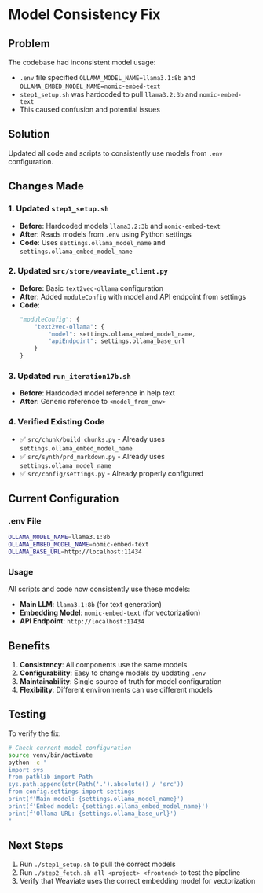 # Model Consistency Fix

## Problem
The codebase had inconsistent model usage:
- `.env` file specified `OLLAMA_MODEL_NAME=llama3.1:8b` and `OLLAMA_EMBED_MODEL_NAME=nomic-embed-text`
- `step1_setup.sh` was hardcoded to pull `llama3.2:3b` and `nomic-embed-text`
- This caused confusion and potential issues

## Solution
Updated all code and scripts to consistently use models from `.env` configuration.

## Changes Made

### 1. Updated `step1_setup.sh`
- **Before**: Hardcoded models `llama3.2:3b` and `nomic-embed-text`
- **After**: Reads models from `.env` using Python settings
- **Code**: Uses `settings.ollama_model_name` and `settings.ollama_embed_model_name`

### 2. Updated `src/store/weaviate_client.py`
- **Before**: Basic `text2vec-ollama` configuration
- **After**: Added `moduleConfig` with model and API endpoint from settings
- **Code**: 
  ```python
  "moduleConfig": {
      "text2vec-ollama": {
          "model": settings.ollama_embed_model_name,
          "apiEndpoint": settings.ollama_base_url
      }
  }
  ```

### 3. Updated `run_iteration17b.sh`
- **Before**: Hardcoded model reference in help text
- **After**: Generic reference to `<model_from_env>`

### 4. Verified Existing Code
- ✅ `src/chunk/build_chunks.py` - Already uses `settings.ollama_embed_model_name`
- ✅ `src/synth/prd_markdown.py` - Already uses `settings.ollama_model_name`
- ✅ `src/config/settings.py` - Already properly configured

## Current Configuration

### .env File
```bash
OLLAMA_MODEL_NAME=llama3.1:8b
OLLAMA_EMBED_MODEL_NAME=nomic-embed-text
OLLAMA_BASE_URL=http://localhost:11434
```

### Usage
All scripts and code now consistently use these models:
- **Main LLM**: `llama3.1:8b` (for text generation)
- **Embedding Model**: `nomic-embed-text` (for vectorization)
- **API Endpoint**: `http://localhost:11434`

## Benefits
1. **Consistency**: All components use the same models
2. **Configurability**: Easy to change models by updating `.env`
3. **Maintainability**: Single source of truth for model configuration
4. **Flexibility**: Different environments can use different models

## Testing
To verify the fix:
```bash
# Check current model configuration
source venv/bin/activate
python -c "
import sys
from pathlib import Path
sys.path.append(str(Path('.').absolute() / 'src'))
from config.settings import settings
print(f'Main model: {settings.ollama_model_name}')
print(f'Embed model: {settings.ollama_embed_model_name}')
print(f'Ollama URL: {settings.ollama_base_url}')
"
```

## Next Steps
1. Run `./step1_setup.sh` to pull the correct models
2. Run `./step2_fetch.sh all <project> <frontend>` to test the pipeline
3. Verify that Weaviate uses the correct embedding model for vectorization
